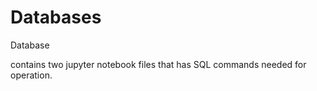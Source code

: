 # Databases
Database

contains two jupyter notebook files that has SQL commands needed for operation.
